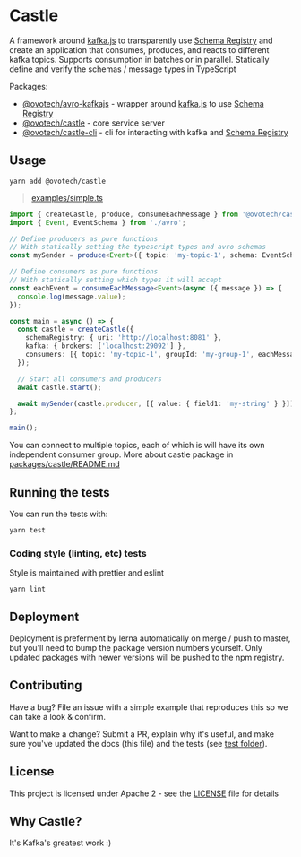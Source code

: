 # Castle

A framework around [kafka.js](https://github.com/tulios/kafkajs) to transparently use [Schema Registry](https://www.confluent.io/confluent-schema-registry/) and create an application that consumes, produces, and reacts to different kafka topics. Supports consumption in batches or in parallel. Statically define and verify the schemas / message types in TypeScript

Packages:

- [@ovotech/avro-kafkajs](packages/avro-kafkajs) - wrapper around [kafka.js](https://github.com/tulios/kafkajs) to use [Schema Registry](https://www.confluent.io/confluent-schema-registry/)
- [@ovotech/castle](packages/castle) - core service server
- [@ovotech/castle-cli](packages/castle-cli) - cli for interacting with kafka and [Schema Registry](https://www.confluent.io/confluent-schema-registry/)

## Usage

```shell
yarn add @ovotech/castle
```

> [examples/simple.ts](packages/castle/examples/simple.ts)

```typescript
import { createCastle, produce, consumeEachMessage } from '@ovotech/castle';
import { Event, EventSchema } from './avro';

// Define producers as pure functions
// With statically setting the typescript types and avro schemas
const mySender = produce<Event>({ topic: 'my-topic-1', schema: EventSchema });

// Define consumers as pure functions
// With statically setting which types it will accept
const eachEvent = consumeEachMessage<Event>(async ({ message }) => {
  console.log(message.value);
});

const main = async () => {
  const castle = createCastle({
    schemaRegistry: { uri: 'http://localhost:8081' },
    kafka: { brokers: ['localhost:29092'] },
    consumers: [{ topic: 'my-topic-1', groupId: 'my-group-1', eachMessage: eachEvent }],
  });

  // Start all consumers and producers
  await castle.start();

  await mySender(castle.producer, [{ value: { field1: 'my-string' } }]);
};

main();
```

You can connect to multiple topics, each of which is will have its own independent consumer group.
More about castle package in [packages/castle/README.md](packages/castle/README.md)

## Running the tests

You can run the tests with:

```bash
yarn test
```

### Coding style (linting, etc) tests

Style is maintained with prettier and eslint

```
yarn lint
```

## Deployment

Deployment is preferment by lerna automatically on merge / push to master, but you'll need to bump the package version numbers yourself. Only updated packages with newer versions will be pushed to the npm registry.

## Contributing

Have a bug? File an issue with a simple example that reproduces this so we can take a look & confirm.

Want to make a change? Submit a PR, explain why it's useful, and make sure you've updated the docs (this file) and the tests (see [test folder](test)).

## License

This project is licensed under Apache 2 - see the [LICENSE](LICENSE) file for details

## Why Castle?

It's Kafka's greatest work :)

